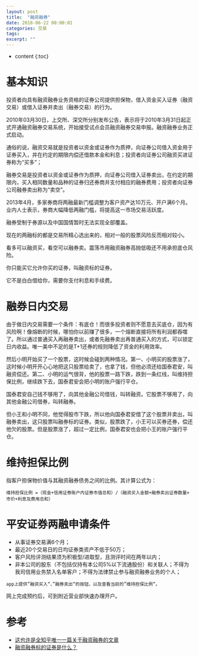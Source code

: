 ```yaml
---
layout: post
title:  "融资融券"
date: 2018-06-22 00:00:01
categories: 交易
tags: 
excerpt: ""
---
```


* content
{:toc}


# 基本知识
投资者向具有融资融券业务资格的证券公司提供担保物，借入资金买入证券（融资交易）或借入证券并卖出（融券交易）的行为。

2010年03月30日，上交所、深交所分别发布公告，表示将于2010年3月31日起正式开通融资融券交易系统，开始接受试点会员融资融券交易申报。融资融券业务正式启动。

通俗的说，融资交易就是投资者以资金或证券作为质押，向证券公司借入资金用于证券买入，并在约定的期限内偿还借款本金和利息；投资者向证券公司融资买进证券称为“买多”；

融券交易是投资者以资金或证券作为质押，向证券公司借入证券卖出，在约定的期限内，买入相同数量和品种的证券归还券商并支付相应的融券费用；投资者向证券公司融券卖出称为“卖空”。

2013年4月，多家券商将两融最新门槛调整为客户资产达10万元、开户满6个月。业内人士表示，券商大幅降低两融门槛，将提高这一市场交易活跃度。


融券受制于券源以及中国国情暂时无法实现全部覆盖。

现在的两融标的都是交易所精心选出来的，相对一般的股票风险反而相对较小。

看多可以融资买，看空可以融券卖。震荡市用融资融券高抛低吸还不用承担底仓风险。

你只能买它允许你买的证券，叫融资标的证券。


它不是白白借给你，需要你支付利息和手续费。




# 融券日内交易
由于做日内交易需要一个条件：有底仓！而很多投资者则不愿意去买底仓，因为有风险啊！像熔断的时候，哪怕你以前赚了很多，一个熔断直接将所有利润都吞噬了。所以通过普通买入再融券卖出，或者先融券卖出再普通买入的方式，可以锁定日内收益。唯一美中不足的是T+1还券的规则降低了资金的利用效率。


然后小明开始买了一个股票，这时候会碰到两种情况。第一、小明买的股票涨了，这时候小明开开心心地把这只股票给卖了，也拿了钱，但他必须还给国泰君安，叫融资偿还。第二、小明的运气很背，他的股票一路下跌，跌到一条红线，叫维持担保比例，继续跌下去，国泰君安会把小明的账户强行平仓。


国泰君安自己钱不够用了，向其他金融公司借钱，叫转融资。它股票不够用了，向其他金融公司借券，叫转融券。

但小王和小明不同，他觉得股市下跌，所以他向国泰君安借了这个股票并卖出，叫融券卖出，这只股票叫融券标的证券。类似，股票跌了，小王可以买券还券，偿还他欠的股票。但是股票涨了，超过一定比例，国泰君安也会把小王的账户强行平仓。



# 维持担保比例
指客户担保物价值与其融资融券债务之间的比例。其计算公式为：
```
维持担保比例 =（现金+信用证券账户内证券市值总和）/（融资买入金额+融券卖出证券数量×市价+利息及费用总和）
```



# 平安证券两融申请条件
* 从事证券交易满6个月；
* 最近20个交易日的日均证券类资产不低于50万；
* 客户风险评测结果须为积极型/进取型，且测评时间在两年以内；
* 非本公司的股东（不包括仅持有本公司5%以下流通股份）和关联人；不得为我司信用业务禁入名单客户；不得为法律禁止参与融资融券业务的个人；

```
app上提供”融资买入“、”融券卖出“的按钮，以及查看当前的”维持担保比例“。
```

网上完成预约后，可到附近营业部快速办理开户。






# 参考
* [这也许是全知乎唯一一篇关于融资融券的文章](https://zhuanlan.zhihu.com/p/24609805)
* [融资融券标的证券是什么？](https://www.zhihu.com/question/19941058/answer/49149700)





































